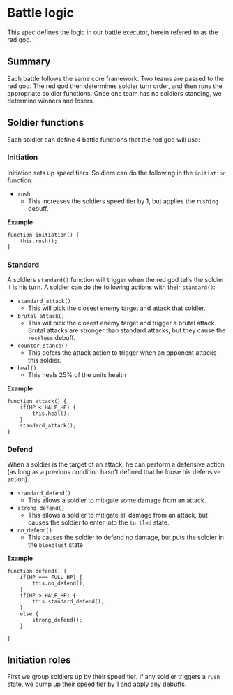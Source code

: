 # Battle logic

This spec defines the logic in our battle executor, herein refered to as the red god.

## Summary

Each battle follows the same core framework. Two teams are passed to the red god. The red god then determines soldier turn order, and then runs the appropriate soldier functions. Once one team has no soldiers standing, we determine winners and losers.

## Soldier functions

Each soldier can define 4 battle functions that the red god will use:

### Initiation

Initiation sets up speed tiers. Soldiers can do the following in the `initiation` function:

* `rush`
	* This increases the soldiers speed tier by 1, but applies the `rushing` debuff.
	
**Example**

	function initiation() {
		this.rush();
	}
	
	
### Standard

A soldiers `standard()` function will trigger when the red god tells the soldier it is his turn. A soldier can do the following actions with their `standard()`:

* `standard_attack()`
	* This will pick the closest enemy target and attack that soldier.
* `brutal_attack()`
	* This will pick the closest enemy target and trigger a brutal attack. Brutal attacks are stronger than standard attacks, but they cause the `reckless` debuff. 
* `counter_stance()`
	* This defers the attack action to trigger when an opponent attacks this soldier.
* `heal()`
	* This heals 25% of the units health

**Example**

	function attack() {
		if(HP < HALF_HP) {
			this.heal();
		}
		standard_attack();
	}

### Defend

When a soldier is the target of an attack, he can perform a defensive action (as long as a previous condition hasn't defined that he loose his defensive action).

* `standard_defend()`
	* This allows a soldier to mitigate some damage from an attack.
* `strong_defend()`
	* This allows a soldier to mitigate all damage from an attack, but causes the soldier to enter into the `turtled` state.
* `no_defend()`
	* This causes the soldier to defend no damage, but puts the soldier in the `bloodlust` state
	
**Example**

	function defend() {
		if(HP === FULL_HP) {
			this.no_defend();
		}
		if(HP > HALF_HP) {
			this.standard_defend();
		}
		else {
			strong_defend();
		}

	}

## Initiation roles

First we group soldiers up by their speed tier. If any soldier triggers a `rush` state, we bump up their speed tier by 1 and apply any debuffs.

